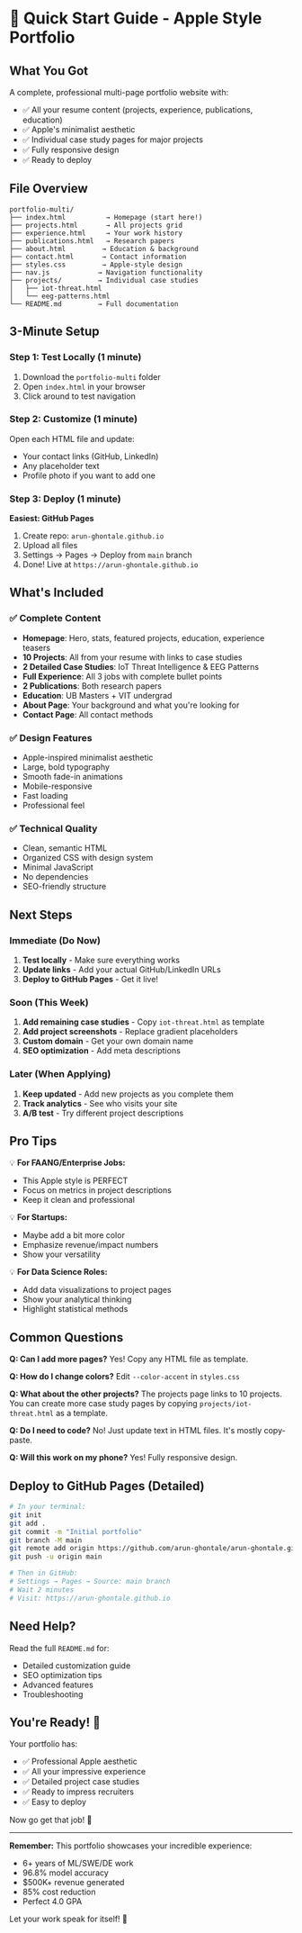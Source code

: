 # 🚀 Quick Start Guide - Apple Style Portfolio

## What You Got

A complete, professional multi-page portfolio website with:
- ✅ All your resume content (projects, experience, publications, education)
- ✅ Apple's minimalist aesthetic
- ✅ Individual case study pages for major projects
- ✅ Fully responsive design
- ✅ Ready to deploy

## File Overview

```
portfolio-multi/
├── index.html          → Homepage (start here!)
├── projects.html       → All projects grid
├── experience.html     → Your work history
├── publications.html   → Research papers
├── about.html         → Education & background
├── contact.html       → Contact information
├── styles.css         → Apple-style design
├── nav.js            → Navigation functionality
├── projects/         → Individual case studies
│   ├── iot-threat.html
│   └── eeg-patterns.html
└── README.md         → Full documentation
```

## 3-Minute Setup

### Step 1: Test Locally (1 minute)
1. Download the `portfolio-multi` folder
2. Open `index.html` in your browser
3. Click around to test navigation

### Step 2: Customize (1 minute)
Open each HTML file and update:
- Your contact links (GitHub, LinkedIn)
- Any placeholder text
- Profile photo if you want to add one

### Step 3: Deploy (1 minute)
**Easiest: GitHub Pages**
1. Create repo: `arun-ghontale.github.io`
2. Upload all files
3. Settings → Pages → Deploy from `main` branch
4. Done! Live at `https://arun-ghontale.github.io`

## What's Included

### ✅ Complete Content
- **Homepage**: Hero, stats, featured projects, education, experience teasers
- **10 Projects**: All from your resume with links to case studies
- **2 Detailed Case Studies**: IoT Threat Intelligence & EEG Patterns
- **Full Experience**: All 3 jobs with complete bullet points
- **2 Publications**: Both research papers
- **Education**: UB Masters + VIT undergrad
- **About Page**: Your background and what you're looking for
- **Contact Page**: All contact methods

### ✅ Design Features
- Apple-inspired minimalist aesthetic
- Large, bold typography
- Smooth fade-in animations
- Mobile-responsive
- Fast loading
- Professional feel

### ✅ Technical Quality
- Clean, semantic HTML
- Organized CSS with design system
- Minimal JavaScript
- No dependencies
- SEO-friendly structure

## Next Steps

### Immediate (Do Now)
1. **Test locally** - Make sure everything works
2. **Update links** - Add your actual GitHub/LinkedIn URLs
3. **Deploy to GitHub Pages** - Get it live!

### Soon (This Week)
1. **Add remaining case studies** - Copy `iot-threat.html` as template
2. **Add project screenshots** - Replace gradient placeholders
3. **Custom domain** - Get your own domain name
4. **SEO optimization** - Add meta descriptions

### Later (When Applying)
1. **Keep updated** - Add new projects as you complete them
2. **Track analytics** - See who visits your site
3. **A/B test** - Try different project descriptions

## Pro Tips

💡 **For FAANG/Enterprise Jobs:**
- This Apple style is PERFECT
- Focus on metrics in project descriptions
- Keep it clean and professional

💡 **For Startups:**
- Maybe add a bit more color
- Emphasize revenue/impact numbers
- Show your versatility

💡 **For Data Science Roles:**
- Add data visualizations to project pages
- Show your analytical thinking
- Highlight statistical methods

## Common Questions

**Q: Can I add more pages?**
Yes! Copy any HTML file as template.

**Q: How do I change colors?**
Edit `--color-accent` in `styles.css`

**Q: What about the other projects?**
The projects page links to 10 projects. You can create more case study pages by copying `projects/iot-threat.html` as a template.

**Q: Do I need to code?**
No! Just update text in HTML files. It's mostly copy-paste.

**Q: Will this work on my phone?**
Yes! Fully responsive design.

## Deploy to GitHub Pages (Detailed)

```bash
# In your terminal:
git init
git add .
git commit -m "Initial portfolio"
git branch -M main
git remote add origin https://github.com/arun-ghontale/arun-ghontale.github.io.git
git push -u origin main

# Then in GitHub:
# Settings → Pages → Source: main branch
# Wait 2 minutes
# Visit: https://arun-ghontale.github.io
```

## Need Help?

Read the full `README.md` for:
- Detailed customization guide
- SEO optimization tips
- Advanced features
- Troubleshooting

## You're Ready! 🎉

Your portfolio has:
- ✅ Professional Apple aesthetic
- ✅ All your impressive experience
- ✅ Detailed project case studies
- ✅ Ready to impress recruiters
- ✅ Easy to deploy

Now go get that job! 💪

---

**Remember:** This portfolio showcases your incredible experience:
- 6+ years of ML/SWE/DE work
- 96.8% model accuracy
- $500K+ revenue generated
- 85% cost reduction
- Perfect 4.0 GPA

Let your work speak for itself! 🚀
